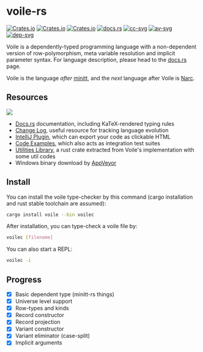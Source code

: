 # voile-rs

[![Crates.io](https://img.shields.io/crates/d/voile.svg)][crates]
[![Crates.io](https://img.shields.io/crates/v/voile.svg)][lib-rs]
[![Crates.io](https://img.shields.io/crates/l/voile.svg)][crates]
[![docs.rs](https://docs.rs/voile/badge.svg)][doc-rs]
[![cc-svg]][cc-url]
[![av-svg]][av-url]
[![dep-svg]][dep-rs]

 [crates]: https://crates.io/crates/voile/
 [lib-rs]: https://lib.rs/voile/
 [cc-svg]: https://circleci.com/gh/owo-lang/voile-rs/tree/master.svg?style=svg
 [cc-url]: https://circleci.com/gh/owo-lang/voile-rs/tree/master
 [doc-rs]: https://docs.rs/voile
 [dep-rs]: https://deps.rs/repo/github/owo-lang/voile-rs
 [dep-svg]: https://deps.rs/repo/github/owo-lang/voile-rs/status.svg
 [plugin]: https://github.com/owo-lang/intellij-dtlc/
 [av-url]: https://ci.appveyor.com/project/ice1000/voile-rs/branch/master
 [av-svg]: https://ci.appveyor.com/api/projects/status/8rehm08ncp6whxwt/branch/master?svg=true
 [icon]: https://raw.githubusercontent.com/owo-lang/voile-rs/master/rustdoc/icon.svg?sanitize=true
 [Narc]: https://github.com/owo-lang/narc-rs
 [minitt]: https://github.com/owo-lang/minitt-rs

Voile is a dependently-typed programming language with a non-dependent version
of row-polymorphism, meta variable resolution and implicit parameter syntax.
For language description, please head to the [docs.rs][doc-rs] page.

Voile is the language *after* [minitt],
and the *next* language after Voile is [Narc].

## Resources

![][icon]

+ [Docs.rs][doc-rs] documentation, including KaTeX-rendered typing rules
+ [Change Log](CHANGELOG.md), useful resource for tracking language evolution
+ [IntelliJ Plugin][plugin], which can export your code as clickable HTML
+ [Code Examples](samples), which also acts as integration test suites
+ [Utilities Library](voile-util), a rust crate extracted
  from Voile's implementation with some util codes
+ Windows binary download by [AppVeyor][av-url]

## Install

You can install the voile type-checker by this command
(cargo installation and rust stable toolchain are assumed):

```bash
cargo install voile --bin voilec
```

After installation, you can type-check a voile file by:

```bash
voilec [filename]
```

You can also start a REPL:

```bash
voilec -i
```

## Progress

+ [X] Basic dependent type (minitt-rs things)
+ [X] Universe level support
+ [X] Row-types and kinds
+ [X] Record constructor
+ [X] Record projection
+ [X] Variant constructor
+ [X] Variant eliminator (case-split)
+ [X] Implicit arguments

